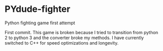 # PYdude-fighter
Python fighting game first attempt


First commit. This game is broken because I tried to transition from python 2 to python 3 and the converter broke my methods. I have currently switched to C++ for speed optimizations and longevity.
